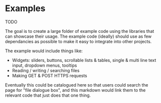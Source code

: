 # Examples

TODO

The goal is to create a large folder of example code using the libraries that can showcase their usage. The example code (ideally) should use as few dependancies as possible to make it easy to integrate into other projects.

The example would include things like:

-   Widgets: sliders, buttons, scrollable lists & tables, single & multi line text input, dropdown menus, tooltips
-   Reading / writing / searching files
-   Making GET & POST HTTPS requests

Eventually this could be catalogued here so that users could search the page for "file dialogue box", and this markdown would link them to the relevant code that just does that one thing.
